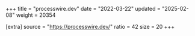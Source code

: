 +++
title = "processwire.dev"
date = "2022-03-22"
updated = "2025-02-08"
weight = 20354

[extra]
source = "https://processwire.dev/"
ratio = 42
size = 20
+++

